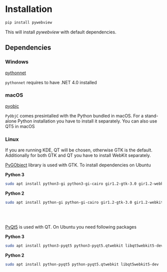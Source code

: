 # Installation

``` bash
pip install pywebview
```

This will install _pywebview_ with default dependencies.


## Dependencies

### Windows

[pythonnet](https://github.com/pythonnet/pythonnet)

`pythonnet` requires to have .NET 4.0 installed


### macOS

[pyobjc](https://pythonhosted.org/pyobjc/)

`PyObjC` comes presintalled with the Python bundled in macOS. For a stand-alone Python installation you have to install it separately. 
You can also use QT5 in macOS

### Linux

If you are running KDE, QT will be chosen, otherwise GTK is the default. Additionally for both GTK and QT you have to install WebKit separately. 

[PyGObject](https://pygobject.readthedocs.io/en/latest/) library is used with GTK. To install dependencies on Ubuntu 

**Python 3**
``` bash
sudo apt install python3-gi python3-gi-cairo gir1.2-gtk-3.0 gir1.2-webkit2-4.0
```

**Python 2**
``` bash
sudo apt install python-gi python-gi-cairo gir1.2-gtk-3.0 gir1.2-webkit2-4.0
```
<br/><br/>

[PyQt5](http://pyqt.sourceforge.net/Docs/PyQt5/index.html) is used with QT. On Ubuntu you need following packages

**Python 3**
``` bash
sudo apt install python3-pyqt5 python3-pyqt5.qtwebkit libqt5webkit5-dev 
```

**Python 2**
``` bash
sudo apt install python-pyqt5 python-pyqt5.qtwebkit libqt5webkit5-dev 
```
